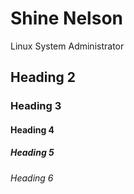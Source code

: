 # Shine Nelson <br>
Linux System Administrator

## Heading 2
### Heading 3
#### Heading 4
##### Heading 5
###### Heading 6
